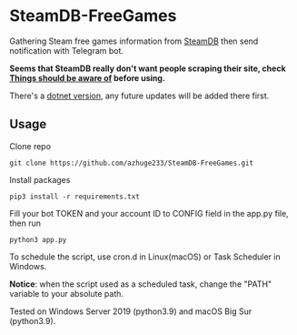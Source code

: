 # SteamDB-FreeGames

Gathering Steam free games information from [SteamDB](https://steamdb.info/upcoming/free/) then send notification with Telegram bot.

**Seems that SteamDB really don't want people scraping their site, check [Things should be aware of](https://github.com/azhuge233/SteamDB-FreeGames/blob/master/Things%20should%20be%20aware%20of.md) before using.**

There's a [dotnet version](https://github.com/azhuge233/SteamDB-FreeGames-dotnet), any future updates will be added there first.

## Usage

Clone repo

```shell
git clone https://github.com/azhuge233/SteamDB-FreeGames.git
```

Install packages

``` shell
pip3 install -r requirements.txt
```

Fill your bot TOKEN and your account ID to CONFIG field in the app.py file, then run

```shell
python3 app.py
```

To schedule the script, use cron.d in Linux(macOS) or Task Scheduler in Windows.

**Notice**: when the script used as a scheduled task, change the "PATH" variable to your absolute path.

Tested on Windows Server 2019 (python3.9) and macOS Big Sur (python3.9).